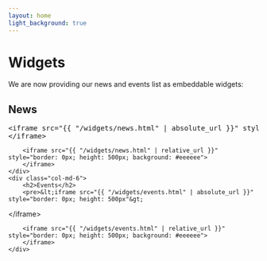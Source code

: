 ```yaml
---
layout: home
light_background: true
---
```


# Widgets

We are now providing our news and events list as embeddable widgets:


<div class="row">
	<div class="col-md-6">
		<h2>News</h2>
		<pre>&lt;iframe src="{{ "/widgets/news.html" | absolute_url }}" style="border: 0px; height: 500px"&gt;
&lt;/iframe&gt;</pre>

		<iframe src="{{ "/widgets/news.html" | relative_url }}" style="border: 0px; height: 500px; background: #eeeeee">
		</iframe>
	</div>
	<div class="col-md-6">
		<h2>Events</h2>
		<pre>&lt;iframe src="{{ "/widgets/events.html" | absolute_url }}" style="border: 0px; height: 500px"&gt;
&lt;/iframe&gt;</pre>

		<iframe src="{{ "/widgets/events.html" | relative_url }}" style="border: 0px; height: 500px; background: #eeeeee">
		</iframe>
	</div>
</div>
